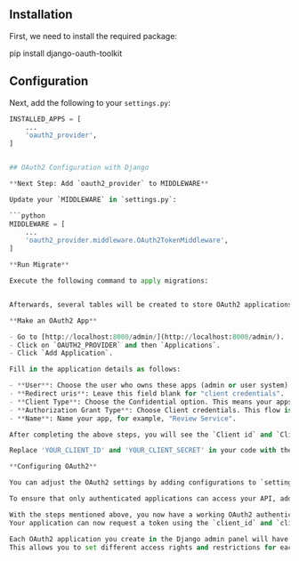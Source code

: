 ## Installation

First, we need to install the required package:

pip install django-oauth-toolkit


## Configuration

Next, add the following to your `settings.py`:

```python
INSTALLED_APPS = [
    ...
    'oauth2_provider',
]


## OAuth2 Configuration with Django

**Next Step: Add `oauth2_provider` to MIDDLEWARE**

Update your `MIDDLEWARE` in `settings.py`:

```python
MIDDLEWARE = [
    ...
    'oauth2_provider.middleware.OAuth2TokenMiddleware',
]

**Run Migrate**

Execute the following command to apply migrations:


Afterwards, several tables will be created to store OAuth2 applications, tokens, and related data.

**Make an OAuth2 App**

- Go to [http://localhost:8000/admin/](http://localhost:8000/admin/).
- Click on `OAUTH2_PROVIDER` and then `Applications`.
- Click `Add Application`.

Fill in the application details as follows:

- **User**: Choose the user who owns these apps (admin or user system).
- **Redirect uris**: Leave this field blank for "client credentials".
- **Client Type**: Choose the Confidential option. This means your apps need a `client_secret` to get a token.
- **Authorization Grant Type**: Choose Client credentials. This flow is used for server-to-server authentication without user intervention.
- **Name**: Name your app, for example, "Review Service".

After completing the above steps, you will see the `Client id` and `Client secret` that you have created. Make sure to copy both values.

Replace 'YOUR_CLIENT_ID' and 'YOUR_CLIENT_SECRET' in your code with the values obtained in the previous step.

**Configuring OAuth2**

You can adjust the OAuth2 settings by adding configurations to `settings.py`. For example, you can set the token expiration, type of grant accessed, and more.

To ensure that only authenticated applications can access your API, add the `@protected_resource()` decorator to the views you want to protect.

With the steps mentioned above, you now have a working OAuth2 authentication system with Django. 
Your application can now request a token using the `client_id` and `client_secret` and use the token to access the protected API.

Each OAuth2 application you create in the Django admin panel will have a unique `client_id` and `client_secret`. 
This allows you to set different access rights and restrictions for each application.
